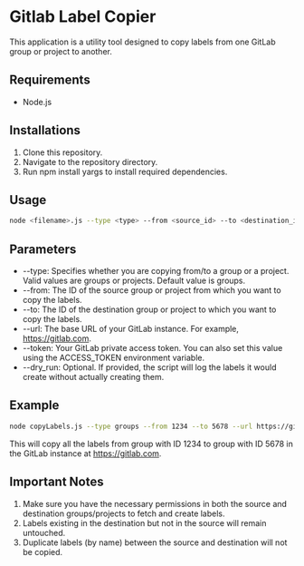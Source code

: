 # Gitlab Label Copier

This application is a utility tool designed to copy labels from one GitLab group or project to another.

## Requirements

- Node.js

## Installations

1. Clone this repository.
1. Navigate to the repository directory.
1. Run npm install yargs to install required dependencies.

## Usage

```bash
node <filename>.js --type <type> --from <source_id> --to <destination_id> --url <gitlab_url> --token <access_token> [--dry_run]
```

## Parameters

- --type: Specifies whether you are copying from/to a group or a project. Valid values are groups or projects. Default value is groups.
- --from: The ID of the source group or project from which you want to copy the labels.
- --to: The ID of the destination group or project to which you want to copy the labels.
- --url: The base URL of your GitLab instance. For example, https://gitlab.com.
- --token: Your GitLab private access token. You can also set this value using the ACCESS_TOKEN environment variable.
- --dry_run: Optional. If provided, the script will log the labels it would create without actually creating them.

## Example

```bash
node copyLabels.js --type groups --from 1234 --to 5678 --url https://gitlab.com --token YOUR_PRIVATE_TOKEN
```

This will copy all the labels from group with ID 1234 to group with ID 5678 in the GitLab instance at https://gitlab.com.

## Important Notes

1. Make sure you have the necessary permissions in both the source and destination groups/projects to fetch and create labels.
1. Labels existing in the destination but not in the source will remain untouched.
1. Duplicate labels (by name) between the source and destination will not be copied.